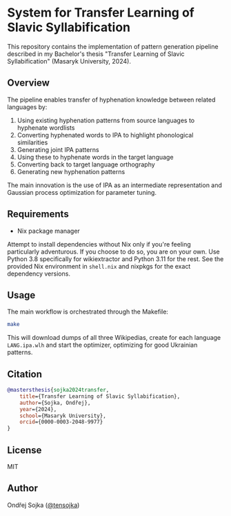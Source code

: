 # System for Transfer Learning of Slavic Syllabification

This repository contains the implementation of pattern generation pipeline described in my Bachelor's thesis "Transfer Learning of Slavic Syllabification" (Masaryk University, 2024).

## Overview

The pipeline enables transfer of hyphenation knowledge between related languages by:

1. Using existing hyphenation patterns from source languages to hyphenate wordlists
2. Converting hyphenated words to IPA to highlight phonological similarities
3. Generating joint IPA patterns
4. Using these to hyphenate words in the target language
5. Converting back to target language orthography
6. Generating new hyphenation patterns

The main innovation is the use of IPA as an intermediate representation and Gaussian process optimization for parameter tuning.

## Requirements

- Nix package manager

Attempt to install dependencies without Nix only if you're feeling particularly adventurous. If you choose to do so, you are on your own. Use Python 3.8 specifically for wikiextractor and Python 3.11 for the rest. See the provided Nix environment in `shell.nix` and nixpkgs for the exact dependency versions. 

## Usage

The main workflow is orchestrated through the Makefile:

```bash
make
```

This will download dumps of all three Wikipedias, create for each language `LANG.ipa.wlh` and start the optimizer, optimizing for good Ukrainian patterns.

## Citation

```bibtex
@mastersthesis{sojka2024transfer,
    title={Transfer Learning of Slavic Syllabification},
    author={Sojka, Ondřej},
    year={2024},
    school={Masaryk University},
    orcid={0000-0003-2048-9977}
}
```

## License

MIT

## Author

Ondřej Sojka ([@tensojka](https://github.com/tensojka))